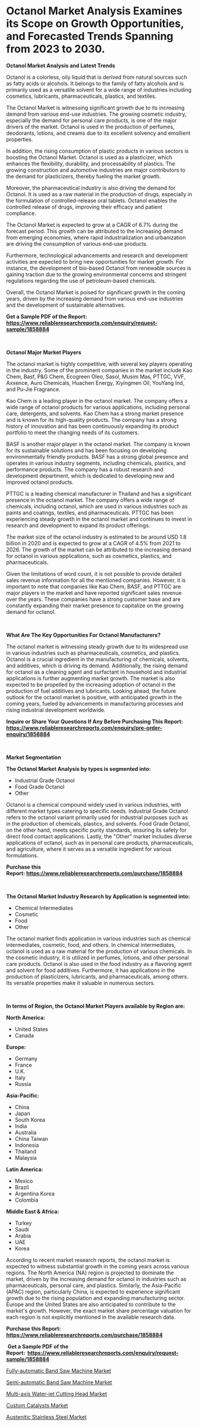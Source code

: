 <p><h1>Octanol Market Analysis Examines its Scope on Growth Opportunities, and Forecasted Trends Spanning from 2023 to 2030.</h1></p><p><strong>Octanol Market Analysis and Latest Trends</strong></p>
<p><p>Octanol is a colorless, oily liquid that is derived from natural sources such as fatty acids or alcohols. It belongs to the family of fatty alcohols and is primarily used as a versatile solvent for a wide range of industries including cosmetics, lubricants, pharmaceuticals, plastics, and textiles.</p><p>The Octanol Market is witnessing significant growth due to its increasing demand from various end-use industries. The growing cosmetic industry, especially the demand for personal care products, is one of the major drivers of the market. Octanol is used in the production of perfumes, deodorants, lotions, and creams due to its excellent solvency and emollient properties.</p><p>In addition, the rising consumption of plastic products in various sectors is boosting the Octanol Market. Octanol is used as a plasticizer, which enhances the flexibility, durability, and processability of plastics. The growing construction and automotive industries are major contributors to the demand for plasticizers, thereby fueling the market growth.</p><p>Moreover, the pharmaceutical industry is also driving the demand for Octanol. It is used as a raw material in the production of drugs, especially in the formulation of controlled-release oral tablets. Octanol enables the controlled release of drugs, improving their efficacy and patient compliance.</p><p>The Octanol Market is expected to grow at a CAGR of 6.7% during the forecast period. This growth can be attributed to the increasing demand from emerging economies, where rapid industrialization and urbanization are driving the consumption of various end-use products.</p><p>Furthermore, technological advancements and research and development activities are expected to bring new opportunities for market growth. For instance, the development of bio-based Octanol from renewable sources is gaining traction due to the growing environmental concerns and stringent regulations regarding the use of petroleum-based chemicals.</p><p>Overall, the Octanol Market is poised for significant growth in the coming years, driven by the increasing demand from various end-use industries and the development of sustainable alternatives.</p></p>
<p><strong>Get a Sample PDF of the Report:&nbsp; <a href="https://www.reliableresearchreports.com/enquiry/request-sample/1858884">https://www.reliableresearchreports.com/enquiry/request-sample/1858884</a></strong></p>
<p>&nbsp;</p>
<p><strong>Octanol Major Market Players</strong></p>
<p><p>The octanol market is highly competitive, with several key players operating in the industry. Some of the prominent companies in the market include Kao Chem, Basf, P&G Chem, Ecogreen Oleo, Sasol, Musim Mas, PTTGC, VVF, Axxence, Auro Chemicals, Huachen Energy, Xiyingmen Oil, YouYang Ind, and Pu-Jie Fragrance.</p><p>Kao Chem is a leading player in the octanol market. The company offers a wide range of octanol products for various applications, including personal care, detergents, and solvents. Kao Chem has a strong market presence and is known for its high-quality products. The company has a strong history of innovation and has been continuously expanding its product portfolio to meet the changing needs of its customers.</p><p>BASF is another major player in the octanol market. The company is known for its sustainable solutions and has been focusing on developing environmentally friendly products. BASF has a strong global presence and operates in various industry segments, including chemicals, plastics, and performance products. The company has a robust research and development department, which is dedicated to developing new and improved octanol products.</p><p>PTTGC is a leading chemical manufacturer in Thailand and has a significant presence in the octanol market. The company offers a wide range of chemicals, including octanol, which are used in various industries such as paints and coatings, textiles, and pharmaceuticals. PTTGC has been experiencing steady growth in the octanol market and continues to invest in research and development to expand its product offerings.</p><p>The market size of the octanol industry is estimated to be around USD 1.8 billion in 2020 and is expected to grow at a CAGR of 4.5% from 2021 to 2026. The growth of the market can be attributed to the increasing demand for octanol in various applications, such as cosmetics, plastics, and pharmaceuticals.</p><p>Given the limitations of word count, it is not possible to provide detailed sales revenue information for all the mentioned companies. However, it is important to note that companies like Kao Chem, BASF, and PTTGC are major players in the market and have reported significant sales revenue over the years. These companies have a strong customer base and are constantly expanding their market presence to capitalize on the growing demand for octanol.</p></p>
<p>&nbsp;</p>
<p><strong>What Are The Key Opportunities For Octanol Manufacturers?</strong></p>
<p><p>The octanol market is witnessing steady growth due to its widespread use in various industries such as pharmaceuticals, cosmetics, and plastics. Octanol is a crucial ingredient in the manufacturing of chemicals, solvents, and additives, which is driving its demand. Additionally, the rising demand for octanol as a cleaning agent and surfactant in household and industrial applications is further augmenting market growth. The market is also expected to be propelled by the increasing adoption of octanol in the production of fuel additives and lubricants. Looking ahead, the future outlook for the octanol market is positive, with anticipated growth in the coming years, fueled by advancements in manufacturing processes and rising industrial development worldwide.</p></p>
<p><strong>Inquire or Share Your Questions If Any Before Purchasing This Report: <a href="https://www.reliableresearchreports.com/enquiry/pre-order-enquiry/1858884">https://www.reliableresearchreports.com/enquiry/pre-order-enquiry/1858884</a></strong></p>
<p>&nbsp;</p>
<p><strong>Market Segmentation</strong></p>
<p><strong>The Octanol Market Analysis by types is segmented into:</strong></p>
<p><ul><li>Industrial Grade Octanol</li><li>Food Grade Octanol</li><li>Other</li></ul></p>
<p><p>Octanol is a chemical compound widely used in various industries, with different market types catering to specific needs. Industrial Grade Octanol refers to the octanol variant primarily used for industrial purposes such as in the production of chemicals, plastics, and solvents. Food Grade Octanol, on the other hand, meets specific purity standards, ensuring its safety for direct food contact applications. Lastly, the "Other" market includes diverse applications of octanol, such as in personal care products, pharmaceuticals, and agriculture, where it serves as a versatile ingredient for various formulations.</p></p>
<p><strong>Purchase this Report:&nbsp;<a href="https://www.reliableresearchreports.com/purchase/1858884">https://www.reliableresearchreports.com/purchase/1858884</a></strong></p>
<p>&nbsp;</p>
<p><strong>The Octanol Market Industry Research by Application is segmented into:</strong></p>
<p><ul><li>Chemical Intermediates</li><li>Cosmetic</li><li>Food</li><li>Other</li></ul></p>
<p><p>The octanol market finds application in various industries such as chemical intermediates, cosmetic, food, and others. In chemical intermediates, octanol is used as a raw material for the production of various chemicals. In the cosmetic industry, it is utilized in perfumes, lotions, and other personal care products. Octanol is also used in the food industry as a flavoring agent and solvent for food additives. Furthermore, it has applications in the production of plasticizers, lubricants, and pharmaceuticals, among others. Its versatile properties make it valuable in numerous sectors.</p></p>
<p>&nbsp;</p>
<p><strong>In terms of Region, the Octanol Market Players available by Region are:</strong></p>
<p>
    <p> <strong> North America: </strong>
        <ul>
            <li>United States</li>
            <li>Canada</li>
        </ul>
        </p> 
    <p> <strong> Europe: </strong>
        <ul>
            <li>Germany</li>
            <li>France</li>
            <li>U.K.</li>
            <li>Italy</li>
            <li>Russia</li>
        </ul>
        </p> 
    <p> <strong> Asia-Pacific: </strong>
        <ul>
            <li>China</li>
            <li>Japan</li>
            <li>South Korea</li>
            <li>India</li>
            <li>Australia</li>
            <li>China Taiwan</li>
            <li>Indonesia</li>
            <li>Thailand</li>
            <li>Malaysia</li>
        </ul>
        </p> 
    <p> <strong> Latin America: </strong>
        <ul>
            <li>Mexico</li>
            <li>Brazil</li>
            <li>Argentina Korea</li>
            <li>Colombia</li>
        </ul>
        </p> 
    <p> <strong> Middle East & Africa: </strong>
        <ul>
            <li>Turkey</li>
            <li>Saudi</li>
            <li>Arabia</li>
            <li>UAE</li>
            <li>Korea</li>
        </ul>
    </p>
    </p>
<p><p>According to recent market research reports, the octanol market is expected to witness substantial growth in the coming years across various regions. The North America (NA) region is projected to dominate the market, driven by the increasing demand for octanol in industries such as pharmaceuticals, personal care, and plastics. Similarly, the Asia-Pacific (APAC) region, particularly China, is expected to experience significant growth due to the rising population and expanding manufacturing sector. Europe and the United States are also anticipated to contribute to the market's growth. However, the exact market share percentage valuation for each region is not explicitly mentioned in the available research data.</p></p>
<p><strong>Purchase this Report: <a href="https://www.reliableresearchreports.com/purchase/1858884">https://www.reliableresearchreports.com/purchase/1858884</a></strong></p>
<p>&nbsp;<strong>Get a Sample PDF of the Report:&nbsp;&nbsp;<a href="https://www.reliableresearchreports.com/enquiry/request-sample/1858884">https://www.reliableresearchreports.com/enquiry/request-sample/1858884</a></strong></p>
<p><strong></strong></p>
<p><p><a href="https://medium.com/@ishankishanrp23/decoding-fully-automatic-band-saw-machine-market-metrics-market-share-trends-and-growth-patterns-c0022cb7d720">Fully-automatic Band Saw Machine Market</a></p><p><a href="https://medium.com/@subhamgillrp23/semi-automatic-band-saw-machine-market-focuses-on-market-share-size-and-projected-forecast-till-76ce556d0f02">Semi-automatic Band Saw Machine Market</a></p><p><a href="https://medium.com/@yuvicharp23/multi-axis-water-jet-cutting-head-market-size-and-market-trends-complete-industry-overview-2023-3a514635f254">Multi-axis Water-jet Cutting Head Market</a></p><p><a href="https://github.com/amonskiyk/Market-Research-Report-List-1/blob/main/custom-catalysts-market.md">Custom Catalysts Market</a></p><p><a href="https://github.com/gaydyna/Market-Research-Report-List-1/blob/main/austenitic-stainless-steel-market.md">Austenitic Stainless Steel Market</a></p></p>